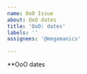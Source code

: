 ```yaml
---
name: OoO Issue
about: OoO dates
title: 'OoO: dates'
labels: ''
assignees: '@megamanics'

---
```


**OoO dates
